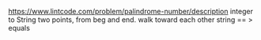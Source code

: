 https://www.lintcode.com/problem/palindrome-number/description
integer to String
two points, from beg and end. walk toward each other
string == > equals

